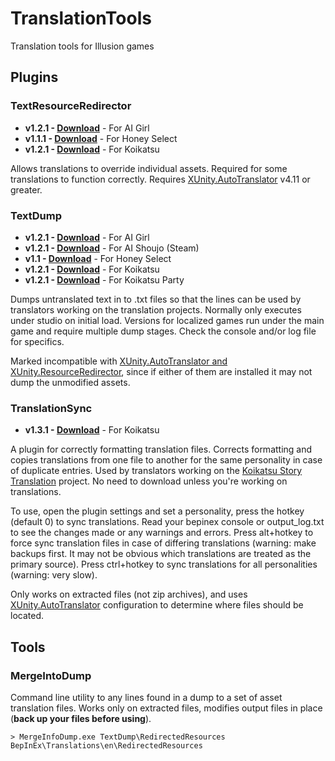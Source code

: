 # TranslationTools
Translation tools for Illusion games

## Plugins

### TextResourceRedirector

- **v1.2.1 - [Download](https://github.com/IllusionMods/TranslationTools/releases/download/r4/AI_TextResourceRedirector.v1.2.1.zip)** - For AI Girl
- **v1.1.1 - [Download](https://github.com/IllusionMods/TranslationTools/releases/download/r2/HS_TextResourceRedirector.v1.1.1.zip)** - For Honey Select
- **v1.2.1 - [Download](https://github.com/IllusionMods/TranslationTools/releases/download/r4/KK_TextResourceRedirector.v1.2.1.zip)** - For Koikatsu


Allows translations to override individual assets. Required for some translations to function correctly. Requires [XUnity.AutoTranslator](https://github.com/bbepis/XUnity.AutoTranslator) v4.11 or greater.

### TextDump

- **v1.2.1 - [Download](https://github.com/IllusionMods/TranslationTools/releases/download/r4/AI_TextDump.v1.2.1.zip)** - For AI Girl
- **v1.2.1 - [Download](https://github.com/IllusionMods/TranslationTools/releases/download/r4/AI_INT_TextDump.v1.2.1.zip)** - For AI Shoujo (Steam)
- **v1.1 - [Download](https://github.com/IllusionMods/TranslationTools/releases/download/r2/HS_TextDump.v1.1.zip)** - For Honey Select
- **v1.2.1 - [Download](https://github.com/IllusionMods/TranslationTools/releases/download/r4/KK_TextDump.v1.2.1.zip)** - For Koikatsu
- **v1.2.1 - [Download](https://github.com/IllusionMods/TranslationTools/releases/download/r4/KKP_TextDump.v1.2.1.zip)** - For Koikatsu Party


Dumps untranslated text in to .txt files so that the lines can be used by translators working on the translation projects. Normally only executes under studio on initial load. Versions for localized games run under the main game and require multiple dump stages. Check the console and/or log file for specifics.

Marked incompatible with [XUnity.AutoTranslator and XUnity.ResourceRedirector](https://github.com/bbepis/XUnity.AutoTranslator), since if either of them are installed it may not dump the unmodified assets.

### TranslationSync

- **v1.3.1 - [Download](https://github.com/IllusionMods/TranslationTools/releases/download/r4/KK_TranslationSync.v1.3.1.zip)** - For Koikatsu

A plugin for correctly formatting translation files. Corrects formatting and copies translations from one file to another for the same personality in case of duplicate entries. Used by translators working on the [Koikatsu Story Translation](https://github.com/IllusionMods/KoikatsuStoryTranslation) project. No need to download unless you're working on translations.

To use, open the plugin settings and set a personality, press the hotkey (default 0) to sync translations. Read your bepinex console or output_log.txt to see the changes made or any warnings and errors. Press alt+hotkey to force sync translation files in case of differing translations (warning: make backups first. It may not be obvious which translations are treated as the primary source). Press ctrl+hotkey to sync translations for all personalities (warning: very slow).

Only works on extracted files (not zip archives), and uses [XUnity.AutoTranslator](https://github.com/bbepis/XUnity.AutoTranslator) configuration to determine where files should be located.

## Tools

### MergeIntoDump

Command line utility to any lines found in a dump to a set of asset translation files.  Works only on extracted files, modifies output files in place (**back up your files before using**).

```
> MergeInfoDump.exe TextDump\RedirectedResources BepInEx\Translations\en\RedirectedResources
```




